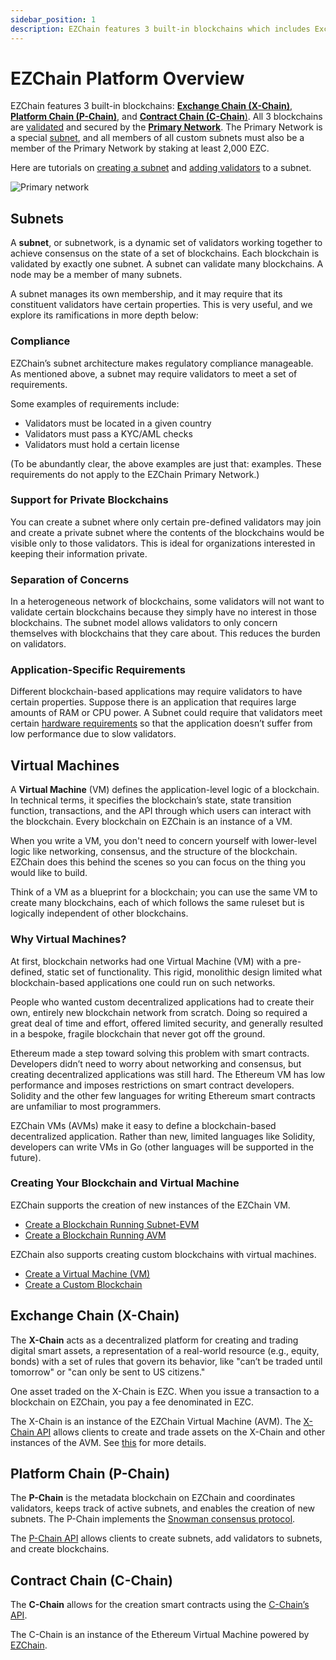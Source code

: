 ```yaml
---
sidebar_position: 1
description: EZChain features 3 built-in blockchains which includes Exchange Chain (X-Chain), Platform Chain (P-Chain), and Contract Chain (C-Chain).  More info here. 
---
```


# EZChain Platform Overview 

EZChain features 3 built-in blockchains: [**Exchange Chain (X-Chain)**](#exchange-chain-x-chain), [**Platform Chain (P-Chain)**](#platform-chain-p-chain), and [**Contract Chain (C-Chain**)](#contract-chain-c-chain). All 3 blockchains are [validated](http://support.ezchain.com/en/articles/4064704-what-is-a-blockchain-validator) and secured by the [**Primary Network**](http://support.ezchain.com/en/articles/4135650-what-is-the-primary-network). The Primary Network is a special [subnet](http://support.ezchain.com/en/articles/4064861-what-is-a-subnetwork-subnet), and all members of all custom subnets must also be a member of the Primary Network by staking at least 2,000 EZC.

Here are tutorials on [creating a subnet](../../build/tutorials/platform/subnets/create-a-subnet.md) and [adding validators](../../build/tutorials/nodes-and-staking/add-a-validator.md) to a subnet.

![Primary network](/img/primary-network.jpeg)

## Subnets

A **subnet**, or subnetwork, is a dynamic set of validators working together to achieve consensus on the state of a set of blockchains. Each blockchain is validated by exactly one subnet. A subnet can validate many blockchains. A node may be a member of many subnets.

A subnet manages its own membership, and it may require that its constituent validators have certain properties. This is very useful, and we explore its ramifications in more depth below:

### Compliance

EZChain’s subnet architecture makes regulatory compliance manageable. As mentioned above, a subnet may require validators to meet a set of requirements.

Some examples of requirements include:

* Validators must be located in a given country
* Validators must pass a KYC/AML checks
* Validators must hold a certain license

(To be abundantly clear, the above examples are just that: examples. These requirements do not apply to the EZChain Primary Network.)

### Support for Private Blockchains

You can create a subnet where only certain pre-defined validators may join and create a private subnet where the contents of the blockchains would be visible only to those validators. This is ideal for organizations interested in keeping their information private.

### Separation of Concerns

In a heterogeneous network of blockchains, some validators will not want to validate certain blockchains because they simply have no interest in those blockchains. The subnet model allows validators to only concern themselves with blockchains that they care about. This reduces the burden on validators.

### Application-Specific Requirements

Different blockchain-based applications may require validators to have certain properties. Suppose there is an application that requires large amounts of RAM or CPU power. A Subnet could require that validators meet certain [hardware requirements](http://support.ezchain.com/en/articles/4064879-technical-requirements-for-running-a-validator-node-on-ezchain) so that the application doesn’t suffer from low performance due to slow validators.

## Virtual Machines

A **Virtual Machine** (VM) defines the application-level logic of a blockchain. In technical terms, it specifies the blockchain’s state, state transition function, transactions, and the API through which users can interact with the blockchain. Every blockchain on EZChain is an instance of a VM.

When you write a VM, you don't need to concern yourself with lower-level logic like networking, consensus, and the structure of the blockchain. EZChain does this behind the scenes so you can focus on the thing you would like to build.

Think of a VM as a blueprint for a blockchain; you can use the same VM to create many blockchains, each of which follows the same ruleset but is logically independent of other blockchains.

### Why Virtual Machines?

At first, blockchain networks had one Virtual Machine (VM) with a pre-defined, static set of functionality. This rigid, monolithic design limited what blockchain-based applications one could run on such networks.

People who wanted custom decentralized applications had to create their own, entirely new blockchain network from scratch. Doing so required a great deal of time and effort, offered limited security, and generally resulted in a bespoke, fragile blockchain that never got off the ground.

Ethereum made a step toward solving this problem with smart contracts. Developers didn’t need to worry about networking and consensus, but creating decentralized applications was still hard. The Ethereum VM has low performance and imposes restrictions on smart contract developers. Solidity and the other few languages for writing Ethereum smart contracts are unfamiliar to most programmers.

EZChain VMs (AVMs) make it easy to define a blockchain-based decentralized application. Rather than new, limited languages like Solidity, developers can write VMs in Go (other languages will be supported in the future).

### Creating Your Blockchain and Virtual Machine

EZChain supports the creation of new instances of the EZChain VM.
* [Create a Blockchain Running Subnet-EVM](../../build/tutorials/platform/subnets/create-evm-blockchain.md)
* [Create a Blockchain Running AVM](../../build/tutorials/platform/subnets/create-avm-blockchain.md)

EZChain also supports creating custom blockchains with virtual machines.
* [Create a Virtual Machine (VM)](../../build/tutorials/platform/subnets/create-a-virtual-machine-vm.md)
* [Create a Custom Blockchain](../../build/tutorials/platform/subnets/create-custom-blockchain.md)

## Exchange Chain (X-Chain)

The **X-Chain** acts as a decentralized platform for creating and trading digital smart assets, a representation of a real-world resource (e.g., equity, bonds) with a set of rules that govern its behavior, like "can’t be traded until tomorrow" or "can only be sent to US citizens."

One asset traded on the X-Chain is EZC. When you issue a transaction to a blockchain on EZChain, you pay a fee denominated in EZC.

The X-Chain is an instance of the EZChain Virtual Machine (AVM). The [X-Chain API](../../build/ezcgo-apis/x-chain.mdx) allows clients to create and trade assets on the X-Chain and other instances of the AVM. See [this](../../build/tutorials/smart-digital-assets/create-a-fix-cap-asset.md) for more details.


## Platform Chain (P-Chain)

The **P-Chain** is the metadata blockchain on EZChain and coordinates validators, keeps track of active subnets, and enables the creation of new subnets. The P-Chain implements the [Snowman consensus protocol](../../#snowman-consensus-protocol).

The [P-Chain API](../../build/ezcgo-apis/p-chain.md) allows clients to create subnets, add validators to subnets, and create blockchains.

## Contract Chain (C-Chain)

The **C-Chain** allows for the creation smart contracts using the [C-Chain’s API](../../build/ezcgo-apis/c-chain.md).

The C-Chain is an instance of the Ethereum Virtual Machine powered by [EZChain](../../).

